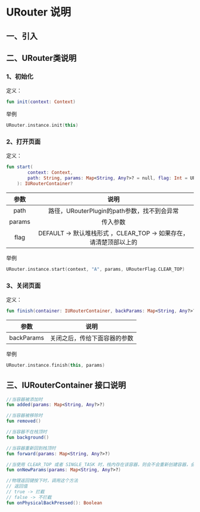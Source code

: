 # URouter 说明
## 一、引入


## 二、URouter类说明
### 1、初始化
定义：
```kotlin
fun init(context: Context)
```
举例
```kotlin
URouter.instance.init(this)
```

### 2、打开页面
定义：
```kotlin
fun start(
        context: Context,
        path: String, params: Map<String, Any?>? = null, flag: Int = URouterFlag.DEFAULT
    ): IURouterContainer?
```
| 参数        | 说明    |  
| :-----:   | :-----:   |
| path       |    路径，URouterPlugin的path参数，找不到会异常   |
| params     |   传入参数    |
| flag        |    DEFAULT -> 默认堆栈形式 ，CLEAR_TOP -> 如果存在，请清楚顶部以上的   |

举例
```kotlin
URouter.instance.start(context, "A", params, URouterFlag.CLEAR_TOP)
```

### 3、关闭页面
定义：
```kotlin
fun finish(container: IURouterContainer, backParams: Map<String, Any?>? = null)
```
| 参数        | 说明    |  
| :-----:   | :-----:   |
| backParams     |   关闭之后，传给下面容器的参数    |

举例
```kotlin
URouter.instance.finish(this, params)
```

## 三、IURouterContainer 接口说明
```kotlin
//当容器被添加时
fun added(params: Map<String, Any?>?)

//当容器被移除时
fun removed()

//当容器不在栈顶时
fun background()

//当容器重新回到栈顶时
fun forward(params: Map<String, Any?>?)

//当使用 CLEAR_TOP 或者 SINGLE_TASK 时，栈内存在该容器，则会不会重新创建容器，会走这个方法告知参数
fun onNewParams(params: Map<String, Any?>?)

//物理返回键按下时，调用这个方法
// 返回值
// true -> 拦截
// false -> 不拦截
fun onPhysicalBackPressed(): Boolean
```
